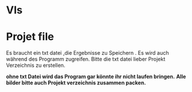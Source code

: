 # VIs
# Projet file

Es braucht ein txt datei ,die Ergebnisse zu Speichern . 
Es wird auch während des Programm zugreifen. Bitte die txt datei lieber Projekt Verzeichnis  zu erstellen. 

**ohne txt Datei wird das Program gar könnte ihr nicht laufen bringen.**
**Alle bilder bitte auch Projekt verzeichnis zusammen packen.**
